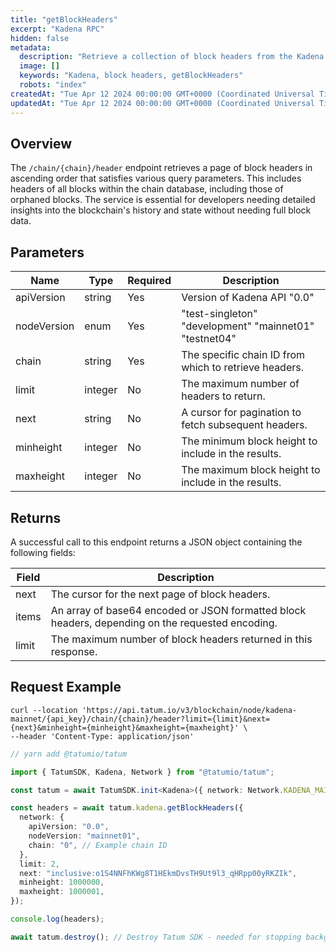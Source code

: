 ```yaml
---
title: "getBlockHeaders"
excerpt: "Kadena RPC"
hidden: false
metadata:
  description: "Retrieve a collection of block headers from the Kadena blockchain."
  image: []
  keywords: "Kadena, block headers, getBlockHeaders"
  robots: "index"
createdAt: "Tue Apr 12 2024 00:00:00 GMT+0000 (Coordinated Universal Time)"
updatedAt: "Tue Apr 12 2024 00:00:00 GMT+0000 (Coordinated Universal Time)"
---
```


## Overview

The `/chain/{chain}/header` endpoint retrieves a page of block headers in ascending order that satisfies various query parameters. This includes headers of all blocks within the chain database, including those of orphaned blocks. The service is essential for developers needing detailed insights into the blockchain's history and state without needing full block data.

## Parameters

| Name        | Type    | Required | Description                                            |
| ----------- | ------- | -------- | ------------------------------------------------------ |
| apiVersion  | string  | Yes      | Version of Kadena API "0.0"                            |
| nodeVersion | enum    | Yes      | "test-singleton" "development" "mainnet01" "testnet04" |
| chain       | string  | Yes      | The specific chain ID from which to retrieve headers.  |
| limit       | integer | No       | The maximum number of headers to return.               |
| next        | string  | No       | A cursor for pagination to fetch subsequent headers.   |
| minheight   | integer | No       | The minimum block height to include in the results.    |
| maxheight   | integer | No       | The maximum block height to include in the results.    |

## Returns

A successful call to this endpoint returns a JSON object containing the following fields:

| Field | Description                                                                                      |
| ----- | ------------------------------------------------------------------------------------------------ |
| next  | The cursor for the next page of block headers.                                                   |
| items | An array of base64 encoded or JSON formatted block headers, depending on the requested encoding. |
| limit | The maximum number of block headers returned in this response.                                   |

## Request Example

```curl
curl --location 'https://api.tatum.io/v3/blockchain/node/kadena-mainnet/{api_key}/chain/{chain}/header?limit={limit}&next={next}&minheight={minheight}&maxheight={maxheight}' \
--header 'Content-Type: application/json'
```

```typescript
// yarn add @tatumio/tatum

import { TatumSDK, Kadena, Network } from "@tatumio/tatum";

const tatum = await TatumSDK.init<Kadena>({ network: Network.KADENA_MAINNET });

const headers = await tatum.kadena.getBlockHeaders({
  network: {
    apiVersion: "0.0",
    nodeVersion: "mainnet01",
    chain: "0", // Example chain ID
  },
  limit: 2,
  next: "inclusive:o1S4NNFhKWg8T1HEkmDvsTH9Ut9l3_qHRpp00yRKZIk",
  minheight: 1000000,
  maxheight: 1000001,
});

console.log(headers);

await tatum.destroy(); // Destroy Tatum SDK - needed for stopping background jobs
```
